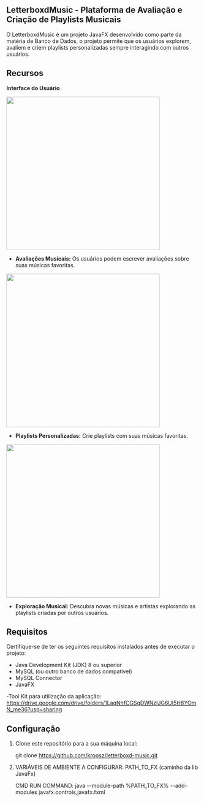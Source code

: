 ## LetterboxdMusic - Plataforma de Avaliação e Criação de Playlists Musicais

O LetterboxdMusic é um projeto JavaFX desenvolvido como parte da matéria de Banco de Dados, o projeto permite que os usuários explorem, avaliem e criem playlists personalizadas sempre interagindo com outros usuários.

## Recursos

**Interface do Usuário**
<div>
<img src="https://github.com/kropsz/letterboxd-music/assets/114687669/265b9b03-e75e-41b8-b660-c29b55d029f9" width="400px" />
</div>

- **Avaliações Musicais:** Os usuários podem escrever avaliações sobre suas músicas favoritas.
<div>
<img src="https://github.com/kropsz/letterboxd-music/assets/114687669/3a32b2d4-6884-4c71-b3ed-7850ade47d7f" width="400px" />
</div>

- **Playlists Personalizadas:** Crie playlists com suas músicas favoritas.
<div>
<img src="https://github.com/kropsz/letterboxd-music/assets/114687669/02ff6d6b-8e1a-454d-ab13-5ab5e67f8556" width="400px" />
</div>

- **Exploração Musical:** Descubra novas músicas e artistas explorando as playlists criadas por outros usuários.

## Requisitos

Certifique-se de ter os seguintes requisitos instalados antes de executar o projeto:

- Java Development Kit (JDK) 8 ou superior
- MySQL (ou outro banco de dados compatível)
- MySQL Connector
- JavaFX 

-Tool Kit para utilização da aplicação:
https://drive.google.com/drive/folders/1LaqNhfCGSgDWNzlJG6UI5H8YOmN_me36?usp=sharing

## Configuração

1. Clone este repositório para a sua máquina local:

   git clone https://github.com/kropsz/letterboxd-music.git

2. VARIÁVEIS DE AMBIENTE A CONFIGURAR:
    PATH_TO_FX (caminho da lib JavaFx)

    CMD RUN COMMAND: java --module-path %PATH_TO_FX% --add-modules javafx.controls,javafx.fxml

